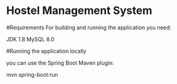 # Hostel Management System

#Requirements
For building and running the application you need:

JDK 1.8
MySQL 8.0

#Running the application locally

you can use the Spring Boot Maven plugin:
 
 mvn spring-boot:run
